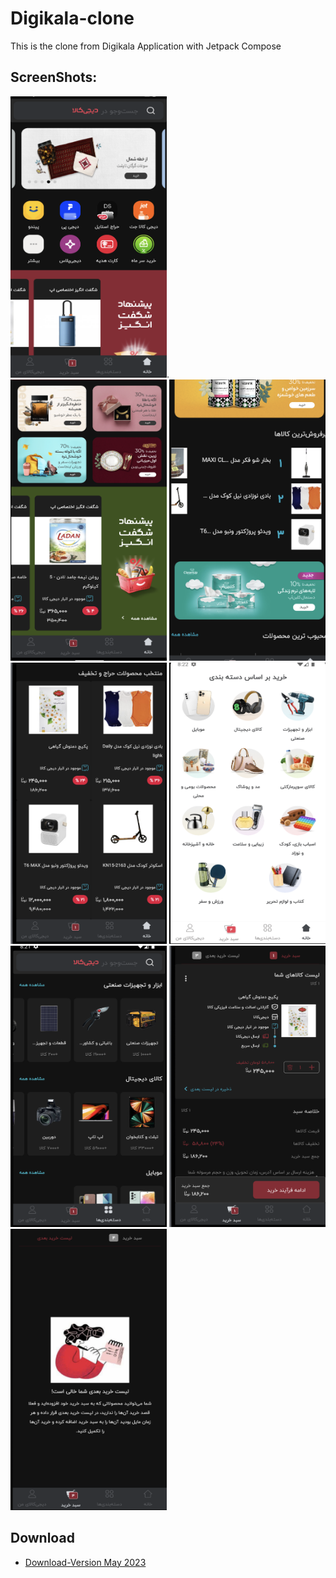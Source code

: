 # Digikala-clone
This is the clone from Digikala Application with Jetpack Compose

## ScreenShots:
<img src="/images/h1.png" width="250" height="450"/>.   <img src ="/images/h2.png" width="250" height="450"/> <img src = "/images/h3.png" width="250" height="450"/>
<img src="/images/h4.png" width="250" height="450"/> <img src="/images/h5.png" width="250" height="450"/> <img src="/images/d1.png" width="250" height="450"/>
<img src="/images/l1.png" width="250" height="450"/> <img src="/images/l2.png" width="250" height="450"/>



## Download
- [Download-Version May 2023](https://drive.google.com/file/d/1HIsELeisIR8YQeR-238GBOyBGLfLtLGo/view?usp=share_link)
